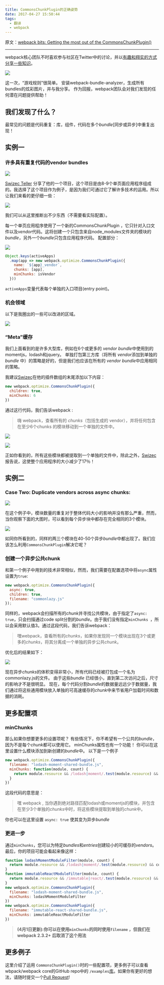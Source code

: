 ```yaml
---
title: CommonsChunkPlugin的正确姿势
date: 2017-04-27 15:50:44
tags: 
  - 翻译 
  - webpack
---
```


原文：[webpack bits: Getting the most out of the CommonsChunkPlugin()](https://medium.com/webpack/webpack-bits-getting-the-most-out-of-the-commonschunkplugin-ab389e5f318)

---

webpack核心团队不时喜欢参与社区在Twitter中的讨论，并以[有趣和翔实的方式分享一些知识](https://twitter.com/TheLarkInn/status/842817690951733248)。

![](https://onvaoy58z.bkt.clouddn.com/ccpt1.JPG)



这一次，“游戏规则”很简单。 安装webpack-bundle-analyzer，生成所有bundles的炫彩图片，并与我分享。 作为回报，webpack团队会对我们发现的任何潜在问题提供帮助！

<!-- more -->

## 我们发现了什么？

最常见的问题是代码重复：库，组件，代码在多个*bundle*[同步或异步]中重复出现！

## 实例一

### 许多具有重复代码的vendor bundles

![](https://onvaoy58z.bkt.clouddn.com/ccpt2.JPG)

[Swizec Teller](https://medium.com/@swizec) 分享了他的一个项目，这个项目是由8-9个单页面应用程序组成的。我选择了这个项目作为例子，是因为我们可通过它了解许多技术的运用。所以让我们来看的更仔细一些：

![](https://onvaoy58z.bkt.clouddn.com/ccp0.png)



我们可以从这里推断出不少东西（不需要看实际配置）。

每一个单页应用程序使用了一个新的CommonsChunkPlugin ，它只针对入口文件以及*vendor*代码。这将创建一个只包含来自node_modules文件夹的模块的*bundle*，另外一个*bundle*只包含应用程序代码。 配置部分：

![](https://onvaoy58z.bkt.clouddn.com/ccpt3.JPG)

```javascript
Object.keys(activeApps)
  .map(app => new webpack.optimize.CommonsChunkPlugin({
    name: `${app}_vendor`,
    chunks: [app],
    minChunks: isVendor
  }))
```

`activeApps`变量代表每个单独的入口项目(entry point)。

### 机会领域

以下是我圈出的一些可以改进的区域。

![](https://onvaoy58z.bkt.clouddn.com/ccp1.png)

### “Meta”缓存

我们上面看到的是许多大型库，例如在6个或更多的 *vendor bundle*中使用到的momentjs，lodash和jquery。 单独打包第三方库（将所有 *vendor*添加到单独的 *bundle* 中）的策略是好的，但是我们也应该在所有的 *vendor bundle*中应用相同的策略。

我建议[Swizec](https://medium.com/@swizec)在他的插件数组的末尾添加以下内容：

```javascript
new webpack.optimize.CommonsChunkPlugin({
  children: true, 
  minChunks: 6
})
```

通过这行代码，我们告诉webpack :

> 嗨 webpack，查看所有的 *chunks*（包括生成的 vendor），并将任何包含在至少6个chunks 的模块移动到一个单独的文件中。

![](https://onvaoy58z.bkt.clouddn.com/ccpt4.JPG)

![](https://onvaoy58z.bkt.clouddn.com/ccpt5.JPG)

正如你看到的，所有这些模块都被提取到一个单独的文件中，除此之外，[Swizec](https://medium.com/@swizec)报告说，这使整个应用程序的大小减少了17％！

## 实例二

### Case Two: Duplicate vendors across async chunks:

![](https://onvaoy58z.bkt.clouddn.com/ccpt6.JPG)

在这个例子中，模块数量的重复对于整体代码大小的影响并没有那么严重，然而，当你观察下面的大图时，可以看到每个异步块中都存在完全相同的3个模块。

![](https://onvaoy58z.bkt.clouddn.com/ccp2.jpeg)



如同你所看到的，同样的两三个模块在40-50个异步*bundle*中都出现了。我们应该怎么利用`CommonsChunkPlugin`解决它呢？

### 创建一个异步公共chunk

和第一个例子中用到的技术非常相似，然而，我们需要在配置选项中将`async`属性设置为`true`:

```javascript
new webpack.optimize.CommonsChunkPlugin({
  async: true, 
  children: true, 
  filename: "commonlazy.js"
});
```

同样的，webpack会扫描所有的*chunk*并寻找公共模块，由于指定了`async: true`，只会扫描通过code split分割的*bundle*。由于我们没有指定`minChunks `，所以会采用默认值3。通过这段代码，我们告诉webpack：

> 嘿webpack，查看所有的*chunks*，如果你发现同一个模块出现在3个或更多的*chunks*，将其分离成一个单独的异步公共*chunk*。

优化后的结果如下：

![](https://onvaoy58z.bkt.clouddn.com/ccpt8.JPG)

现在异步*chunks*的体积变得非常小，所有代码已经被打包成一个名为commonlazy.js的文件。 由于这些*bundle* 已经很小，直到第二次访问之后，尺寸的影响才不是很明显。 现在，每个代码分割*bundle*的数据量远远少于数据量，我们通过将这些通用模块放入单独的可高速缓存的*chunk*中来节省用户加载时间和数据的消耗。



## 更多配置项

### minChunks

那么如果你想要更多的设置项呢？ 有些情况下，你不希望有一个公共的*bundle*，因为不是每个*chunk*都可以使用它。 minChunks属性也有一个功能！ 你可以在这里设置什么模块添加到新创建的*bundle*中。 以下是一个例子

```javascript
new webpack.optimize.CommonsChunkPlugin({
  filename: "lodash-moment-shared-bundle.js", 
  minChunks: function(module, count) { 
    return module.resource && /lodash|moment/.test(module.resource) && count >= 3
  }
})
```

这段代码的意思是：

> 嘿 webpack , 当你遇到绝对路径匹配lodash或momentjs的模块，并包含在至少3个单独的*chunks*中时，将这些模块提取到单独的*chunk*中。

你也可以在这里设置 `async: true` 使其变为异步*bundle*

### 更进一步

通过`minChunks`，您可以为特定*bundles*和*entries*创建较小的可缓存的*vendors*。 最后，你的项目可能会看起来像这样：

```javascript
function lodashMomentModuleFilter(module, count) {
  return module.resource && /lodash|moment/.test(module.resource) && count >= 2;
}
function immutableReactModuleFilter(module, count) {
  return module.resource && /immutable|react/.test(module.resource) && count >=4
}
new webpack.optimize.CommonsChunkPlugin({
  filename: "lodash-moment-shared-bundle.js", 
  minChunks: lodashMomentModuleFilter
})
new webpack.optimize.CommonsChunkPlugin({
  filename: "immutable-react-shared-bundle.js", 
  minChunks: immutableReactModuleFilter
})
```

> **(4月1日更新):你可以在使用`minChunks`的同时使用`filename` ，但我们在webpack 2.3.2+ 后取消了这个用法**

## 更多例子

这里介绍了运用 `CommonsChunkPlugin()`时的一些配置项，更多例子可以查看wbpack/webpack core的GitHub repo中的 `/examples`[库](https://github.com/webpack/webpack/tree/master/examples)。如果你有更好的想法，请随时提交一个[Pull Request](https://github.com/webpack/webpack/blob/master/CONTRIBUTING.md)!